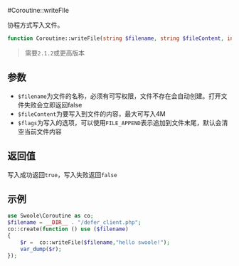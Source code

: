 #Coroutine::writeFIle

协程方式写入文件。


```php
function Coroutine::writeFile(string $filename, string $fileContent, int $flags);
```

> 需要`2.1.2`或更高版本

参数
----
* `$filename`为文件的名称，必须有可写权限，文件不存在会自动创建。打开文件失败会立即返回false
* `$fileContent`为要写入到文件的内容，最大可写入4M
* `$flags`为写入的选项，可以使用`FILE_APPEND`表示追加到文件末尾，默认会清空当前文件内容

返回值
----
写入成功返回`true`，写入失败返回`false`

示例
---
```php
use Swoole\Coroutine as co;
$filename = __DIR__ . "/defer_client.php";
co::create(function () use ($filename)
{
    $r =  co::writeFile($filename,"hello swoole!");
    var_dump($r);
});
```